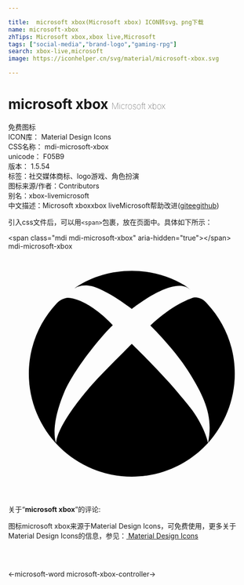 ```yaml
---

title:  microsoft xbox(Microsoft xbox) ICON转svg、png下载
name: microsoft-xbox
zhTips: Microsoft xbox,xbox live,Microsoft
tags: ["social-media","brand-logo","gaming-rpg"]
search: xbox-live,microsoft
image: https://iconhelper.cn/svg/material/microsoft-xbox.svg

---
```


# microsoft xbox  <small style="font-size: 60%;font-weight: 100">Microsoft xbox</small>


<div class="detail-page">
<p>
<span><span class="badge-success badge">免费图标</span> </span>
<br/>
<span>
ICON库：
<span class="badge-secondary badge">Material Design Icons</span> 
</span>
<br/>
<span>
CSS名称：
<span class="badge-secondary badge">mdi-microsoft-xbox</span> 
</span>
<br/>
<span>
unicode：
<span class="badge-secondary badge">F05B9</span> 
<copy-btn content='F05B9' btn-title=""></copy-btn>
<copy-btn :content='String.fromCodePoint(parseInt("F05B9", 16))' btn-title="复制U"></copy-btn>
</span>
<br/>
<span>
版本：
<span class="badge-secondary badge">1.5.54</span> 
</span><br/><span>标签：<span class="badge-light badge"><router-link to="/tags/social-media.html">社交媒体</router-link></span><span class="badge-light badge"><router-link to="/tags/brand-logo.html">商标、logo</router-link></span><span class="badge-light badge"><router-link to="/tags/gaming-rpg.html">游戏、角色扮演</router-link></span></span>
<br/>
<span>图标来源/作者：<span class="badge-light badge">Contributors</span></span> 
<br/>
<span>别名：<span class="badge-light badge">xbox-live</span><span class="badge-light badge">microsoft</span></span><br/><span class="zh-detail">中文描述：<span class="badge-primary badge">Microsoft xbox</span><span class="badge-primary badge">xbox live</span><span class="badge-primary badge">Microsoft</span><span class="help-link"><span>帮助改进</span>(<a href="https://gitee.com/liuwave/icon-helper/edit/master/json/material/microsoft-xbox.json" target="_blank" rel="noopener noreferrer">gitee</a><a href="https://github.com/liuwave/icon-helper/edit/master/json/material/microsoft-xbox.json" target="_blank" rel="noopener noreferrer">github</a></span>)</span><br/>
</p>
</div>
<div class="alert alert-dark">
  <i class="mdi mdi-microsoft-xbox mdi-48px"></i>
  <i class="mdi mdi-microsoft-xbox mdi-36px"></i>
  <i class="mdi mdi-microsoft-xbox mdi-24px"></i>
  <i class="mdi mdi-microsoft-xbox mdi-18px"></i>
</div>
<div>
  <p>引入css文件后，可以用<code>&lt;span&gt;</code>包裹，放在页面中。具体如下所示：    
  </p>
  <div class="alert alert-primary" style="font-size: 14px">
    &lt;span class="mdi mdi-microsoft-xbox" aria-hidden="true"&gt;&lt;/span&gt;
    <copy-btn content='<span class="mdi mdi-microsoft-xbox" aria-hidden="true"></span>'></copy-btn>
  </div>
  <div class="alert alert-secondary">
    <i class="mdi mdi-microsoft-xbox"
    style="font-size: 24px"
    aria-hidden="true"></i> mdi-microsoft-xbox
    <copy-btn content="mdi-microsoft-xbox" btn-title="复制图标名称"></copy-btn>
  </div>
</div>
<div id="svg" class="svg-wrap">
<svg xmlns="http://www.w3.org/2000/svg" viewBox="0 0 24 24"><path d="M6.43,3.72C6.5,3.66 6.57,3.6 6.62,3.56C8.18,2.55 10,2 12,2C13.88,2 15.64,2.5 17.14,3.42C17.25,3.5 17.54,3.69 17.7,3.88C16.25,2.28 12,5.7 12,5.7C10.5,4.57 9.17,3.8 8.16,3.5C7.31,3.29 6.73,3.5 6.46,3.7M19.34,5.21C19.29,5.16 19.24,5.11 19.2,5.06C18.84,4.66 18.38,4.56 18,4.59C17.61,4.71 15.9,5.32 13.8,7.31C13.8,7.31 16.17,9.61 17.62,11.96C19.07,14.31 19.93,16.16 19.4,18.73C21,16.95 22,14.59 22,12C22,9.38 21,7 19.34,5.21M15.73,12.96C15.08,12.24 14.13,11.21 12.86,9.95C12.59,9.68 12.3,9.4 12,9.1C12,9.1 11.53,9.56 10.93,10.17C10.16,10.94 9.17,11.95 8.61,12.54C7.63,13.59 4.81,16.89 4.65,18.74C4.65,18.74 4,17.28 5.4,13.89C6.3,11.68 9,8.36 10.15,7.28C10.15,7.28 9.12,6.14 7.82,5.35L7.77,5.32C7.14,4.95 6.46,4.66 5.8,4.62C5.13,4.67 4.71,5.16 4.71,5.16C3.03,6.95 2,9.35 2,12A10,10 0 0,0 12,22C14.93,22 17.57,20.74 19.4,18.73C19.4,18.73 19.19,17.4 17.84,15.5C17.53,15.07 16.37,13.69 15.73,12.96Z" /></svg>
</div>
<detail full-name='mdi-microsoft-xbox'></detail>
<div class="icon-detail__container">
<p>关于“<b>microsoft xbox</b>”的评论:</p>
</div>
<Vssue title="关于“microsoft xbox”的评论" />    
<div><p>图标microsoft xbox来源于Material Design Icons，可免费使用，更多关于 Material Design Icons的信息，参见：<a target="_blank" href="https://iconhelper.cn/material.html"> Material Design Icons</a>
</p></div>

<div style="padding:2rem 0 " class="page-nav"><p class="inner"><span class="prev">←<router-link to="/icon/microsoft-word.html">microsoft-word</router-link></span> <span class="next"><router-link to="/icon/microsoft-xbox-controller.html">microsoft-xbox-controller</router-link>→</span></p></div>

